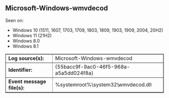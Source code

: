 ## Microsoft-Windows-wmvdecod

Seen on:
* Windows 10 (1511, 1607, 1703, 1709, 1803, 1809, 1903, 1909, 2004, 20H2)
* Windows 11 (21H2)
* Windows 8.0
* Windows 8.1

<table border="1" class="docutils">
  <tbody>
    <tr>
      <td><b>Log source(s):</b></td>
      <td>Microsoft-Windows-wmvdecod</td>
    </tr>
    <tr>
      <td><b>Identifier:</b></td>
      <td>{55bacc9f-9ac0-46f5-968a-a5a5dd024f8a}</td>
    </tr>
    <tr>
      <td><b>Event message file(s):</b></td>
      <td>%systemroot%\system32\wmvdecod.dll</td>
    </tr>
  </tbody>
</table>

&nbsp;

